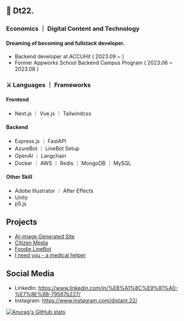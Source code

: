 ## 🦜 Dt22. 
### Economics ｜ Digital Content and Technology
#### Dreaming of becoming and fullstack developer.
 - Backend developer at ACCUHit ( 2023.09 ~ )
 - Former Appworks School Backend Campus Program ( 2023.06 ~ 2023.08 )

### ⚔ Languages ｜ Frameworks
#### Frontend
- Next.js ｜ Vue.js ｜ Tailwindcss
#### Backend
- Express.js ｜ FastAPI
- AzureBot ｜ LineBot Setup
- OpenAI ｜ Langchain
- Docker ｜ AWS ｜ Redis ｜ MongoDB ｜ MySQL
#### Other Skill
- Adobe Illustrator ｜ After Effects
- Unity
- p5.js


## Projects
- [AI-image Generated Site](https://github.com/Distant22/AI-generate-site)
- [Citizen Media](https://github.com/CitizenMedia-TW/citizen-media)
- [Foodie LineBot](https://github.com/Distant22/FoodieLineBot)
- [I need you - a medical helper](https://gitlab.com/nccu_se/7plus1/I_need_you)



## Social Media
- LinkedIn: https://www.linkedin.com/in/%E8%A1%8C%E9%81%A0-%E7%8E%8B-79567b227/
- Instagram: https://www.instagram.com/distant.22/

[![Anurag's GitHub stats](https://github-readme-stats.vercel.app/api?username=distant22)](https://github.com/anuraghazra/github-readme-stats)

<!--
**Distant22/Distant22** is a ✨ _special_ ✨ repository because its `README.md` (this file) appears on your GitHub profile.

Here are some ideas to get you started:

- 🔭 I’m currently working on ...
- 🌱 I’m currently learning ...
- 👯 I’m looking to collaborate on ...
- 🤔 I’m looking for help with ...
- 💬 Ask me about ...
- 📫 How to reach me: ...
- 😄 Pronouns: ...
- ⚡ Fun fact: ...
-->
